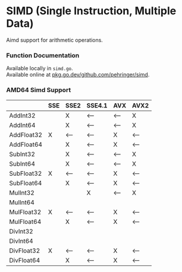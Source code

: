 # SIMD (Single Instruction, Multiple Data)
Aimd support for arithmetic operations.  
### Function Documentation
Available locally in ```simd.go```.  
Available online at [pkg.go.dev/github.com/pehringer/simd](https://pkg.go.dev/github.com/pehringer/simd).  
### AMD64 Simd Support
|          |SSE|SSE2|SSE4.1|AVX|AVX2|
|----------|---|----|------|---|----|
|AddInt32  |   |X   |⟵     |⟵  |X   |
|AddInt64  |   |X   |⟵     |⟵  |X   |
|AddFloat32|X  |⟵   |⟵     |X  |⟵   |
|AddFloat64|   |X   |⟵     |X  |⟵   |
|SubInt32  |   |X   |⟵     |⟵  |X   |
|SubInt64  |   |X   |⟵     |⟵  |X   |
|SubFloat32|X  |⟵   |⟵     |X  |⟵   |
|SubFloat64|   |X   |⟵     |X  |⟵   |
|MulInt32  |   |    |X     |⟵  |X   |
|MulInt64  |   |    |      |   |    |
|MulFloat32|X  |⟵   |⟵     |X  |⟵   |
|MulFloat64|   |X   |⟵     |X  |⟵   |
|DivInt32  |   |    |      |   |    |
|DivInt64  |   |    |      |   |    |
|DivFloat32|X  |⟵   |⟵     |X  |⟵   |
|DivFloat64|   |X   |⟵     |X  |⟵   |
